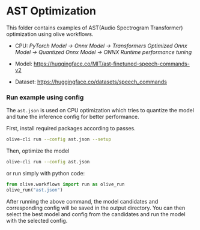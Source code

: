 # AST Optimization
This folder contains examples of AST(Audio Spectrogram Transformer) optimization using olive workflows.

- CPU: *PyTorch Model -> Onnx Model -> Transformers Optimized Onnx Model -> Quantized Onnx Model -> ONNX Runtime performance tuning*

- Model: https://huggingface.co/MIT/ast-finetuned-speech-commands-v2
- Dataset: https://huggingface.co/datasets/speech_commands

### Run example using config

The `ast.json` is used on CPU optimization which tries to quantize the model and tune the inference config for better performance.

First, install required packages according to passes.
```sh
olive-cli run --config ast.json --setup
```

Then, optimize the model
```sh
olive-cli run --config ast.json
```

or run simply with python code:
```python
from olive.workflows import run as olive_run
olive_run("ast.json")
```

After running the above command, the model candidates and corresponding config will be saved in the output directory.
You can then select the best model and config from the candidates and run the model with the selected config.
